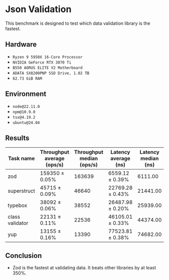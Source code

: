 # Json Validation

This benchmark is designed to test which data validation library is the fastest.

## Hardware

- `Ryzen 9 5950X 16-Core Processor`
- `NVIDIA GeForce RTX 3070 Ti`
- `B550 AORUS ELITE V2 Motherboard`
- `ADATA SX8200PNP SSD Drive, 1.02 TB`
- `62.73 GiB RAM`

## Environment

- `node@22.11.0`
- `npm@10.9.0`
- `tsx@4.19.2`
- `ubuntu@24.04`

## Results

| Task name       | Throughput average (ops/s) | Throughput median (ops/s) | Latency average (ns) | Latency median (ns) | Samples |
| --------------- | -------------------------- | ------------------------- | -------------------- | ------------------- | ------- |
| zod             | 159350 ± 0.05%             | 163639                    | 6559.12 ± 0.39%      | 6111.00             | 152460  |
| superstruct     | 45715 ± 0.09%              | 46640                     | 22769.28 ± 0.43%     | 21441.00            | 43919   |
| typebox         | 38092 ± 0.06%              | 38552                     | 26487.98 ± 0.20%     | 25939.00            | 37753   |
| class validator | 22131 ± 0.11%              | 22536                     | 46105.01 ± 0.33%     | 44374.00            | 21690   |
| yup             | 13155 ± 0.16%              | 13390                     | 77523.81 ± 0.38%     | 74682.00            | 12900   |

## Conclusion

- Zod is the fastest at validating data. It beats other libraries by at least 350%.
